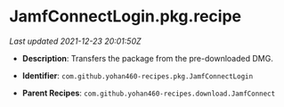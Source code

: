 # JamfConnectLogin.pkg.recipe

_Last updated 2021-12-23 20:01:50Z_

- **Description**: Transfers the package from the pre-downloaded DMG.

- **Identifier**: `com.github.yohan460-recipes.pkg.JamfConnectLogin`

- **Parent Recipes**: `com.github.yohan460-recipes.download.JamfConnect`
